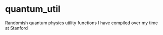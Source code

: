 # quantum_util
Randomish quantum physics utility functions I have compiled over my time at Stanford
